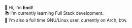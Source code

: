 👋 Hi, I'm **Emil**!  
📚 I'm currently learning Full Stack development.  
🐧 I'm also a full time GNU/Linux user, currently on Arch, btw.
